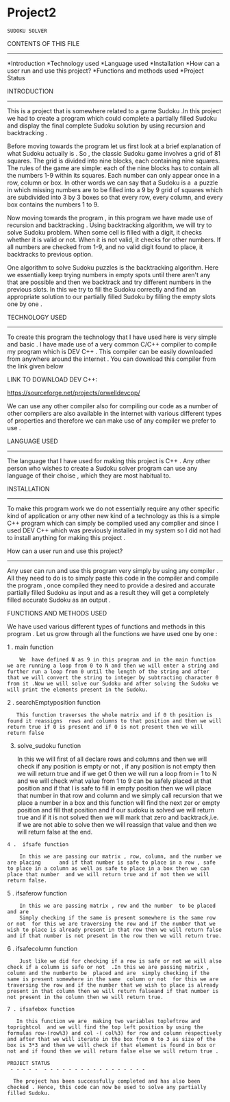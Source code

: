 # Project2
    SUDOKU SOLVER


CONTENTS OF THIS FILE
 - - - - - - - - - - - - - - - - - - - - -
*Introduction
*Technology used 
*Language used
*Installation
*How can a user run and use this project?
*Functions and methods used 
*Project Status

INTRODUCTION
 - - - - - - - - - - - - - - - - - - - - -

This is a project that is somewhere related to a game Sudoku  .In this project we had to create  a program which  could complete a partially filled Sudoku and display the final complete Sudoku solution by using recursion and backtracking .

Before moving  towards the program let us first look at a  brief explanation of what Sudoku actually is . So , the classic Sudoku game involves a grid of 81 squares. The grid is divided into nine blocks, each containing nine squares. The rules of the game are simple: each of the nine blocks has to contain all the numbers 1-9 within its squares. Each number can only appear once in a row, column or box.
 In other words we can say that a Sudoku is a  a puzzle in which missing numbers are to be filled into a 9 by 9 grid of squares which are subdivided into 3 by 3 boxes so that every row, every column, and every box contains the numbers 1 to 9.

Now moving towards the program , in this program we have made use of recursion and backtracking  . Using backtracking algorithm, we will try to solve Sudoku problem. When some cell is filled with a digit, it checks whether it is valid or not. When it is not valid, it checks for other numbers. If all numbers are checked from 1-9, and no valid digit found to place, it backtracks to previous option.

One algorithm to solve Sudoku puzzles is the backtracking algorithm. Here we essentially  keep trying numbers in empty spots until there aren't any that are possible and then we  backtrack and try different numbers in the previous slots.
In this we  try to fill the Sudoku correctly and find an appropriate solution to our partially filled Sudoku  by filling the empty slots one by one .


 
TECHNOLOGY USED
 - - - - - - - - - - - - - - - - - - - - - - - - -
To create this program the technology that I have used here is very simple and basic . I have made use of a very common C/C++ compiler to compile my program which is DEV C++ . This compiler can be easily downloaded from anywhere around the internet . You can download this compiler from the link given below 

LINK TO DOWNLOAD DEV C++:

https://sourceforge.net/projects/orwelldevcpp/

We can use any other compiler also for compiling our code as a number of other compilers are also available in the internet with various different types of properties  and therefore we can make use of any compiler we prefer to use . 

LANGUAGE USED 
 - - - - - - - - - -- - - - -- -- - - - - - - -

The language that I have used for making this project is C++ . Any other person who wishes to create a Sudoku solver program can use any language of their choise , which they are most habitual to.

INSTALLATION
 - - - - - - - - - - - - - - - - - - - - - - - - -

To make this program work we do not essentially require any other specific kind of application or any other new kind of a technology as this is a simple C++ program which can simply be complied used any complier and since I used DEV C++  which was previously installed in my system so  I did not had to install anything for making this project . 

How can a user run and use this project?
 - - - - - - - -- -- - --- - -- - -- - - -- - - -- - - -- - -- - - - 

Any user can run and use this program very simply by using any compiler . All they need to do is to simply paste this code in the compiler and compile the program , once compiled they need to provide a desired and accurate partially filled Sudoku as  input and as a result they will get a completely filled accurate Sudoku as an output .

FUNCTIONS AND METHODS USED

We have used various different types of  functions and methods in this program . Let us grow through all the functions we have used  one by one :


1 .  main function

        We  have defined N as 9 in this program and in the main function we are running a loop from 0 to N and then we will enter a string and further run a loop from 0 until the length of the string and after that we will convert the string to integer by subtracting character 0 from it .Now we will solve our Sudoku and after solving the Sudoku we will print the elements present in the Sudoku.

2 .  searchEmptyposition function 

       This function traverses the whole matrix and if 0 th position is found it reassigns  rows and columns to that position and then we will return true if 0 is present and if 0 is not present then we will return false

3.   solve_sudoku  function 

        In this we will first of all  declare rows and columns and then we will check if any position is empty or not , if any position is not empty then we will return true and if we get 0 then we will run a loop from i= 1 to N and we will check what value from 1 to 9 can be safely placed at that position and if that I is safe to fill in empty position then we will place that number in that row and column and we simply call recursion that we place a number in a box  and this function will find the next zer or empty position and fill that position and if our sudoku is solved we will return true and if  it is  not solved then we will mark that zero and backtrack,i.e. if we are not able to solve then we will reassign that value and then we will return false at the end. 

    4 .  ifsafe function 

        In this we are passing our matrix , row, column, and the number we are placing      and if that number is safe to place in a row , safe to place in a column as well as safe to place in a box then we can place that number  and we will return true and if not then we will return false.

   5 .  ifsaferow function
   
        In this we are passing matrix , row and the number  to be placed and are
        Simply checking if the same is present somewhere is the same row or not  for this we are traversing the row and if the number that we wish to place is already present in that row then we will return false and if that number is not present in the row then we will return true.

   6 .  ifsafecolumn function
           
        Just like we did for checking if a row is safe or not we will also check if a column is safe or not  .In this we are passing matrix , column and the numberto be  placed and are  simply checking if the same is present somewhere in the same  column or not  for this we are traversing the row and if the number that we wish to place is already present in that column then we will return falseand if that number is not present in the column then we will return true.

    7 . ifsafebox function

       In this function we are  making two variables topleftrow and toprightcol  and we will find the top left position by using the formulas row-(row%3) and col -( col%3) for row and column respectively and after that we will iterate in the box from 0 to 3 as size of the box is 3*3 and then we will check if that element is found in box or not and if found then we will return false else we will return true .   

    PROJECT STATUS
     - - - - -  - - - - - - - - - - - - - - - - -
      
      The project has been successfully completed and has also been checked . Hence, this code can now be used to solve any partially filled Sudoku.  




 





